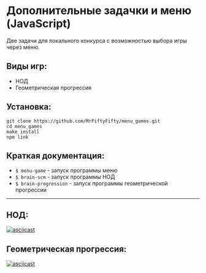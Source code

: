 # Дополнительные задачки и меню (JavaScript)

Две задачи для локального конкурса с возможностью выбора игры через меню.

## Виды игр:

- НОД
- Геометрическая прогрессия

## Установка:

```
git clone https://github.com/MrFiftyFifty/menu_games.git
cd menu_games
make install
npm link
```

## Краткая документация:

- `$ menu-game` - запуск программы меню
- `$ brain-scm` - запуск программы НОД
- `$ brain-progression` - запуск программы геометрической прогрессии

---

## НОД:

[![asciicast](https://asciinema.org/a/643963.svg)](https://asciinema.org/a/643963)

## Геометрическая прогрессия:

[![asciicast](https://asciinema.org/a/644048.svg)](https://asciinema.org/a/644048)
